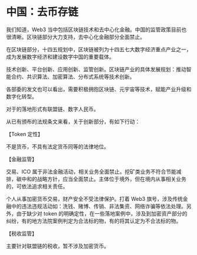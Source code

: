 # 中国：去币存链

我们知道，Web3 当中包括区块链技术和去中心化金融。中国的监管政策目前也很清晰。区块链部分大力支持，去中心化金融部分全面禁止。

在区块链部分，十四五规划中，区块链被列为十四五七大数字经济重点产业之一，成为发展数字经济和建设数字中国的重要载体。

技术创新、平台创新、应用创新、监管创新。区块链产业的具体发展规划：推动智能合约、共识算法、加密算法、分布式系统等技术创新。

各部委的发文也可以看出，需要积极拥抱区块链、元宇宙等技术，赋能产业升级和数字化转型。

对于的落地形式有联盟链、数字人民币。

从已有颁布的法规条文来看，关于创新部分，有如下行动：

【Token 定性】

不是货币，不具有法定货币同等的法律地位。

【金融监管】

交易、ICO 属于非法金融活动，相关业务全面禁止。挖矿类业务不符合节能减排，碳中和的战略方针，应当全面禁止。主体位于境外，但在境内从事相关业务的，可依法追求相关责任。

个人从事加密货币交易，财产安全不受法律保护。打着 Web3 旗号，涉及传统金融中的违法违规活动如：洗钱、赌博、传销、非法集资、网络诈骗等依法处理。另外，由于缺少对 token 的明确定性，在一些落地案例中，涉及到加密资产部分的纠纷，有的地方法院案例判定为合法标的物，有的将其认定为不合法标的物。

【税收监管】

主要针对联盟链的税收，暂不涉及加密货币。